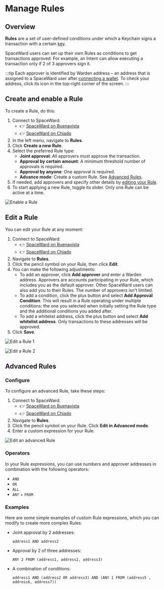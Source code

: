 ﻿---
sidebar_position: 9
---

# Manage Rules

## Overview

**Rules** are a set of user-defined conditions under which a Keychain signs a transaction with a certain [key](manage-keys).

SpaceWard users can set up their own Rules as conditions to get transactions approved. For example, an Intent can allow executing a transaction only if 2 of 3 approvers sign it.

:::tip
Each approver is identified by Warden address – an address that is assigned to a SpaceWard user after [connecting a wallet](connect-your-wallet). To check your address, click its icon in the top-right corner of the screen.
:::

## Create and enable a Rule

To create a Rule, do this:

1. Connect to SpaceWard:
   - 👉 [SpaceWard on Buenavista](https://spaceward.buenavista.wardenprotocol.org/)
   - 👉 [SpaceWard on Chiado](https://spaceward.chiado.wardenprotocol.org/)
2. In the left menu, navigate to **Rules**.
3. Click **Create a new Rule**.
4. Select the preferred Rule type:
    - **Joint approval**: All approvers must approve the transaction.
    - **Approval by certain amount**: A minimum threshold number of approvals is required.
    - **Approval by anyone**: One approval is required.
    - **Advance mode**: Create a custom Rule. See [Advanced Rules](#advanced-rules).
5. If needed, add approvers and specify other details by [editing your Rule](#edit-a-rule).
6. To start applying a new Rule, toggle its slider. Only one Rule can be active at a time.

![Enable a Rule](../../static/img/enable-rule.png)

## Edit a Rule

You can edit your Rule at any moment:

1. Connect to SpaceWard:
   - 👉 [SpaceWard on Buenavista](https://spaceward.buenavista.wardenprotocol.org/)
   - 👉 [SpaceWard on Chiado](https://spaceward.chiado.wardenprotocol.org/)
2. Navigate to **Rules**.
3. Click the pencil symbol on your Rule, then click **Edit**.
4. You can make the following adjustments:
    - To add an approver, click **Add approver** and enter a Warden address. Approvers are accounts participating in your Rule, which includes you as the default approver. Other SpaceWard users can also add you to their Rules. The number of approvers isn't limited.
    - To add a condition, click the plus button and select **Add Approval Condition**. This will result in a Rule operating under multiple conditions: the one you selected when initially setting the Rule type and the additional conditions you added after.
    - To add a whitelist address, click the plus button and select **Add whitelist address**. Only transactions to these addresses will be approved.
5. Click **Save**.

![Edit a Rule 1](../../static/img/edit-rule-1.png)

![Edit a Rule 2](../../static/img/edit-rule-2.png)

## Advanced Rules

### Configure

To configure an advanced Rule, take these steps:

1. Connect to SpaceWard:
   - 👉 [SpaceWard on Buenavista](https://spaceward.buenavista.wardenprotocol.org/)
   - 👉 [SpaceWard on Chiado](https://spaceward.chiado.wardenprotocol.org/)
2. Navigate to **Rules**.
3. Click the pencil symbol on your Rule. Click **Edit in Advanced mode**.
4. Enter a custom expression for your Rule.

![Edit an advanced Rule](../../static/img/edit-rule-advanced.png)

### Operators

In your Rule expressions, you can use numbers and approver addresses in combination with the following operators:

- `AND`
- `OR`
- `ALL`
- `ANY` + `FROM`

### Examples

Here are some simple examples of custom Rule expressions, which you can modify to create more complex Rules:

- Joint approval by 2 addresses:

    ```
    address1 AND address2
    ```

- Approval by 2 of three addresses:
    
    ```
    ANY 2 FROM (address1, address2, address3)
    ```
- A combination of conditions:

    ```
    address1 AND (address2 OR address3) AND (ANY 1 FROM (address5 , address6, address7))
    ```
